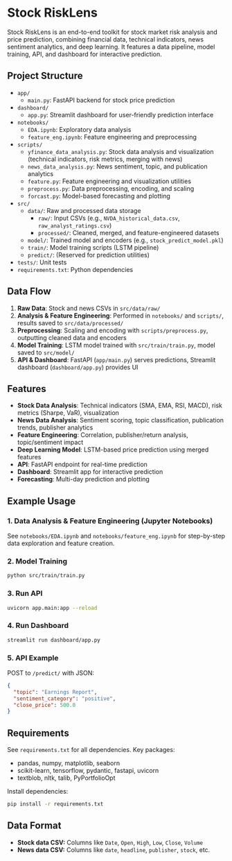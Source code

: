 
# Stock RiskLens

Stock RiskLens is an end-to-end toolkit for stock market risk analysis and price prediction, combining financial data, technical indicators, news sentiment analytics, and deep learning. It features a data pipeline, model training, API, and dashboard for interactive prediction.

## Project Structure

- `app/`
  - `main.py`: FastAPI backend for stock price prediction
- `dashboard/`
  - `app.py`: Streamlit dashboard for user-friendly prediction interface
- `notebooks/`
  - `EDA.ipynb`: Exploratory data analysis
  - `feature_eng.ipynb`: Feature engineering and preprocessing
- `scripts/`
  - `yfinance_data_analysis.py`: Stock data analysis and visualization (technical indicators, risk metrics, merging with news)
  - `news_data_analysis.py`: News sentiment, topic, and publication analytics
  - `feature.py`: Feature engineering and visualization utilities
  - `preprocess.py`: Data preprocessing, encoding, and scaling
  - `forcast.py`: Model-based forecasting and plotting
- `src/`
  - `data/`: Raw and processed data storage
    - `raw/`: Input CSVs (e.g., `NVDA_historical_data.csv`, `raw_analyst_ratings.csv`)
    - `processed/`: Cleaned, merged, and feature-engineered datasets
  - `model/`: Trained model and encoders (e.g., `stock_predict_model.pkl`)
  - `train/`: Model training scripts (LSTM pipeline)
  - `predict/`: (Reserved for prediction utilities)
- `tests/`: Unit tests
- `requirements.txt`: Python dependencies

## Data Flow

1. **Raw Data**: Stock and news CSVs in `src/data/raw/`
2. **Analysis & Feature Engineering**: Performed in `notebooks/` and `scripts/`, results saved to `src/data/processed/`
3. **Preprocessing**: Scaling and encoding with `scripts/preprocess.py`, outputting cleaned data and encoders
4. **Model Training**: LSTM model trained with `src/train/train.py`, model saved to `src/model/`
5. **API & Dashboard**: FastAPI (`app/main.py`) serves predictions, Streamlit dashboard (`dashboard/app.py`) provides UI

## Features

- **Stock Data Analysis**: Technical indicators (SMA, EMA, RSI, MACD), risk metrics (Sharpe, VaR), visualization
- **News Data Analysis**: Sentiment scoring, topic classification, publication trends, publisher analytics
- **Feature Engineering**: Correlation, publisher/return analysis, topic/sentiment impact
- **Deep Learning Model**: LSTM-based price prediction using merged features
- **API**: FastAPI endpoint for real-time prediction
- **Dashboard**: Streamlit app for interactive prediction
- **Forecasting**: Multi-day prediction and plotting

## Example Usage

### 1. Data Analysis & Feature Engineering (Jupyter Notebooks)
See `notebooks/EDA.ipynb` and `notebooks/feature_eng.ipynb` for step-by-step data exploration and feature creation.

### 2. Model Training
```bash
python src/train/train.py
```

### 3. Run API
```bash
uvicorn app.main:app --reload
```

### 4. Run Dashboard
```bash
streamlit run dashboard/app.py
```

### 5. API Example
POST to `/predict/` with JSON:
```json
{
  "topic": "Earnings Report",
  "sentiment_category": "positive",
  "close_price": 500.0
}
```

## Requirements

See `requirements.txt` for all dependencies. Key packages:
- pandas, numpy, matplotlib, seaborn
- scikit-learn, tensorflow, pydantic, fastapi, uvicorn
- textblob, nltk, talib, PyPortfolioOpt

Install dependencies:
```bash
pip install -r requirements.txt
```

## Data Format

- **Stock data CSV:** Columns like `Date`, `Open`, `High`, `Low`, `Close`, `Volume`
- **News data CSV:** Columns like `date`, `headline`, `publisher`, `stock`, etc.

